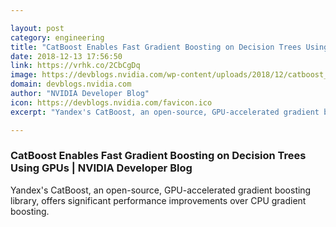 ```yaml
---

layout: post
category: engineering
title: "CatBoost Enables Fast Gradient Boosting on Decision Trees Using GPUs"
date: 2018-12-13 17:56:50
link: https://vrhk.co/2CbCgDq
image: https://devblogs.nvidia.com/wp-content/uploads/2018/12/catboost_hero.png
domain: devblogs.nvidia.com
author: "NVIDIA Developer Blog"
icon: https://devblogs.nvidia.com/favicon.ico
excerpt: "Yandex's CatBoost, an open-source, GPU-accelerated gradient boosting library, offers significant performance improvements over CPU gradient boosting."

---
```


### CatBoost Enables Fast Gradient Boosting on Decision Trees Using GPUs | NVIDIA Developer Blog

Yandex's CatBoost, an open-source, GPU-accelerated gradient boosting library, offers significant performance improvements over CPU gradient boosting.